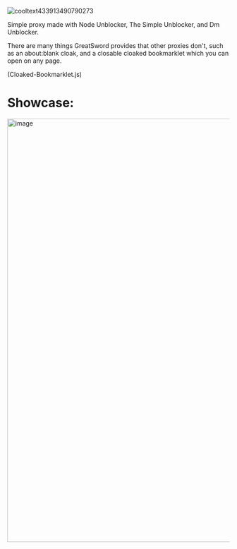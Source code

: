 ![cooltext433913490790273](https://user-images.githubusercontent.com/119009502/232642357-8734207d-5cd0-4514-9190-d3fbffc2a056.png)


Simple proxy made with Node Unblocker, The Simple Unblocker, and Dm Unblocker.

There are many things GreatSword provides that other proxies don't, such as an about:blank cloak, and a closable cloaked bookmarklet which you can open on any page.

(Cloaked-Bookmarklet.js)

# Showcase:

<img width="960" alt="image" src="https://user-images.githubusercontent.com/119009502/232937620-90699e75-c4d8-46a9-a04d-a31f4145b464.png">

